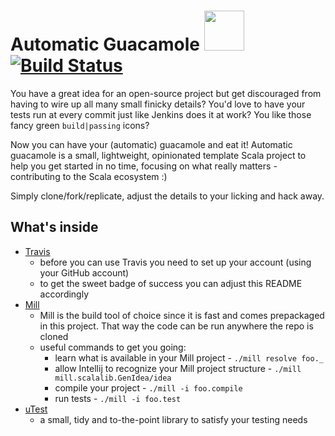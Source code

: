 # Automatic Guacamole <img src="https://image.flaticon.com/icons/png/512/877/877724.png" width="64" height="64" /> [![Build Status](https://travis-ci.com/z4f1r0v/automatic-guacamole.svg?branch=master)](https://travis-ci.com/z4f1r0v/automatic-guacamole)
You have a great idea for an open-source project but get discouraged from having to wire up all many small finicky details?
You'd love to have your tests run at every commit just like Jenkins does it at work?
You like those fancy green `build|passing` icons?

Now you can have your (automatic) guacamole and eat it! 
Automatic guacamole is a small, lightweight, opinionated template Scala project to help you get started in no time,
focusing on what really matters - contributing to the Scala ecosystem :)

Simply clone/fork/replicate, adjust the details to your licking and hack away.

## What's inside
- [Travis](https://travis-ci.com/)
  - before you can use Travis you need to set up your account (using your GitHub account)
  - to get the sweet badge of success you can adjust this README accordingly
- [Mill](http://www.lihaoyi.com/mill/) 
  - Mill is the build tool of choice since it is fast and comes prepackaged in this project. That way the code can be
  run anywhere the repo is cloned
  - useful commands to get you going:
    - learn what is available in your Mill project - `./mill resolve foo._`
    - allow Intellij to recognize your Mill project structure - `./mill mill.scalalib.GenIdea/idea`
    - compile your project - `./mill -i foo.compile`
    - run tests - `./mill -i foo.test`
- [uTest](https://github.com/lihaoyi/utest) 
  - a small, tidy and to-the-point library to satisfy your testing needs
